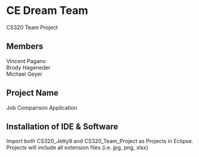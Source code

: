 # CE Dream Team
CS320 Team Project
## Members
Vincent Pagano<br/>
Brody Hageneder<br/>
Michael Geyer<br/>
## Project Name
Job Comparison Application
## Installation of IDE & Software 
Import both CS320_Jetty9 and CS320_Team_Project as Projects in Eclipse.
Projects will include all extension files (i.e. jpg, png, xlsx) 
